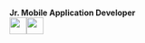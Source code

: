 
 #### Jr. Mobile Application Developer   <div><img src="https://cultofthepartyparrot.com/parrots/hd/laptop_parrot.gif" width="30" height="30"/><img src="https://cultofthepartyparrot.com/parrots/hd/laptop_parrot.gif" width="30" height="30"/></div>









